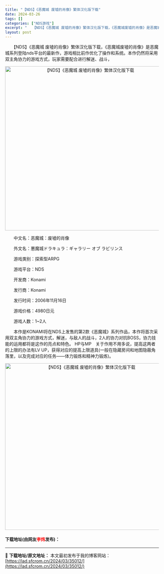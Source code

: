 ```yaml
---
title: "【NDS】《恶魔城 废墟的肖像》繁体汉化版下载"
date: 2024-03-26
tags: []
categories: ["NDS游戏"]
excerpt: "　　【NDS】《恶魔城 废墟的肖像》繁体汉化版下载，《恶魔城废墟的肖像》是恶魔城系列登陆nds平台的最新作，游戏相比前作优化了操作和系统。本作仍然将采用双主角协力的游戏方式，玩家需要配合进行解迷、战斗， 　　中文名：恶魔城：废墟的肖像 　　外文名：悪魔城ドラキュラ：ギャラリー オブ ラビリンス 　　&hellip;"
layout: post
---
```


 <p>　　【NDS】《恶魔城 废墟的肖像》繁体汉化版下载，《恶魔城废墟的肖像》是恶魔城系列登陆nds平台的最新作，游戏相比前作优化了操作和系统。本作仍然将采用双主角协力的游戏方式，玩家需要配合进行解迷、战斗，</p> <p align="center"><img align="" border="0" src="https://lad.sfcrom.cn/wp-content/uploads/2024/03/20240326_66022a6bf3e95.png" width="537" alt="【NDS】《恶魔城 废墟的肖像》繁体汉化版下载" /></p> <p>　　中文名：恶魔城：废墟的肖像</p> <p>　　外文名：悪魔城ドラキュラ：ギャラリー オブ ラビリンス</p> <p>　　游戏类别：探索型ARPG</p> <p>　　游戏平台：NDS</p> <p>　　开发商：Konami</p> <p>　　发行商：Konami</p> <p>　　发行时间：2006年11月16日</p> <p>　　游戏价格：4980日元</p> <p>　　游戏人数：1~2人</p> <p>　　本作是KONAMI将在NDS上发售的第2款《恶魔城》系列作品，本作将首次采用双主角协力的游戏方式，解迷，与敌人的战斗，2人的协力对抗BOSS，协力技能的运用都将是这作的亮点和特色。 HP与MP　关于作用不用多说，提高这两者的上限的办法有LV UP，获得对应的提高上限道具(一般在隐藏房间和地图隐蔽角落里，以及完成对应的任务&mdash;&mdash;体力锻炼和精神力锻炼)。</p> <p align="center"><img align="" border="0" src="https://lad.sfcrom.cn/wp-content/uploads/2024/03/20240326_66022a6ca19fc.png" width="545" alt="【NDS】《恶魔城 废墟的肖像》繁体汉化版下载" /></p> <p><h4>下载地址(由网友<font color="red">李炜</font>发布)：</h4></p> 

---
📖 **下载地址/原文地址：** 本文最初发布于我的博客网站：[https://lad.sfcrom.cn/2024/03/35012/](https://lad.sfcrom.cn/2024/03/35012/)
